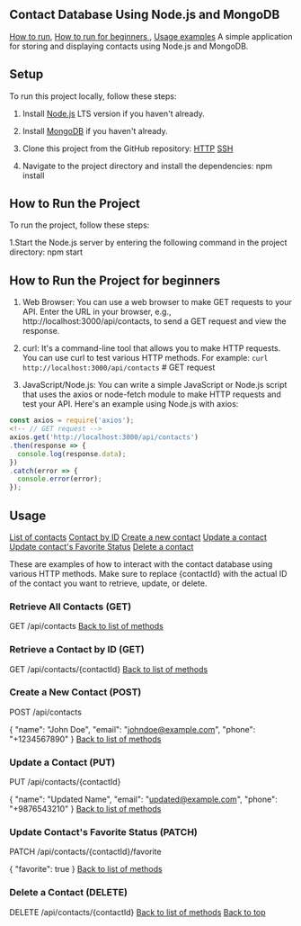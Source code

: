 ## Contact Database Using Node.js and MongoDB

[How to run](#how-to-run-the-project), [How to run for beginners ](#how-to-run-the-project-for-beginners), [Usage examples](#usage)
A simple application for storing and displaying contacts using Node.js and MongoDB.

## Setup

To run this project locally, follow these steps:

1. Install [Node.js](https://nodejs.org/) LTS version if you haven't already.

2. Install [MongoDB](https://www.mongodb.com/try/download/community) if you haven't already.

3. Clone this project from the GitHub repository:
   [HTTP](https://github.com/pawelszopinski/nodejs-homework.git)
   [SSH](git@github.com:pawelszopinski/nodejs-homework.git)

4. Navigate to the project directory and install the dependencies:
   npm install

## How to Run the Project

To run the project, follow these steps:

1.Start the Node.js server by entering the following command in the project directory:
  npm start

## How to Run the Project for beginners

1. Web Browser: You can use a web browser to make GET requests to your API. Enter the URL in your browser, e.g., http://localhost:3000/api/contacts, to send a GET request and view the response.

2. curl: It's a command-line tool that allows you to make HTTP requests. You can use curl to test various HTTP methods. For example:
   `curl http://localhost:3000/api/contacts` # GET request

3. JavaScript/Node.js: You can write a simple JavaScript or Node.js script that uses the axios or node-fetch module to make HTTP requests and test your API. Here's an example using Node.js with axios:

```javascript
const axios = require('axios');
<!-- // GET request -->
axios.get('http://localhost:3000/api/contacts')
.then(response => {
  console.log(response.data);
})
.catch(error => {
  console.error(error);
});
```

## Usage

[List of contacts](#retrieve-all-contacts-get)
[Contact by ID](#retrieve-a-contact-by-id-get)
[Create a new contact](#create-a-new-contact-post)
[Update a contact](#update-a-contact-put)
[Update contact's Favorite Status](#update-contacts-favorite-status-patch)
[Delete a contact](#delete-a-contact-delete)

These are examples of how to interact with the contact database using various HTTP methods. Make sure to replace {contactId} with the actual ID of the contact you want to retrieve, update, or delete.

### Retrieve All Contacts (GET)

<!-- To retrieve a list of all contacts, use the following endpoint: -->

GET /api/contacts
[Back to list of methods](#usage-examples)

### Retrieve a Contact by ID (GET)

<!-- To retrieve a single contact by its ID, use the following endpoint: -->

GET /api/contacts/{contactId}
[Back to list of methods](#usage-examples)

### Create a New Contact (POST)

<!-- To create a new contact, use the following endpoint with a JSON payload containing the contact details: -->

POST /api/contacts

<!-- Example JSON payload: -->

{
"name": "John Doe",
"email": "johndoe@example.com",
"phone": "+1234567890"
}
[Back to list of methods](#usage-examples)

### Update a Contact (PUT)

<!-- To update an existing contact, use the following endpoint with the contact's ID and a JSON payload containing the updated contact details: -->

PUT /api/contacts/{contactId}

<!-- Example JSON payload: -->

{
"name": "Updated Name",
"email": "updated@example.com",
"phone": "+9876543210"
}
[Back to list of methods](#usage-examples)

### Update Contact's Favorite Status (PATCH)

<!-- To update a contact's favorite status, use the following endpoint with the contact's ID and a JSON payload specifying the new favorite status: -->

PATCH /api/contacts/{contactId}/favorite

<!-- Example JSON payload to set as favorite: -->

{
"favorite": true
}
[Back to list of methods](#usage-examples)

### Delete a Contact (DELETE)

<!-- To delete a contact, use the following endpoint with the contact's ID: -->

DELETE /api/contacts/{contactId}
[Back to list of methods](#usage-examples)
[Back to top](#contact-database-using-nodejs-and-mongodb)
